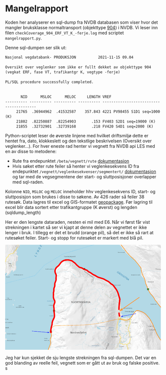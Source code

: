 # Mangelrapport 

Koden her analyserer en sql-dump fra NVDB databasen som viser hvor det mangler bruksklasse normaltransport (objekttype [904](https://datakatalogen.vegdata.no/904-Bruksklasse,%20normaltransport)) i NVDB. Vi leser inn filen `checkCoverage_904_ERF_VT_K_-ferje.log` med scriptet `mangelrapport.py`. 

Denne sql-dumpen ser slik ut: 

```
Nasjonal vegdatabank- PRODUKSJON          2021-11-15 09.04

Oversikt over veglenker som ikke er fullt dekket av objekttype 904 (vegkat ERF, fase VT, trafikantgr K, vegtype -ferje)

PL/SQL procedure successfully completed.


       NID      MSLOC      MELOC     LENGTH VREF
---------- ---------- ---------- ---------- ----------------------------------------
     21765  .36944962  .41532587    357.843 4221 PV98455 S1D1 seq=1000 (K)
     21802  .82250887  .82254903       .153 FV403 S2D1 seq=19000 (K)
     21855  .32732901  .32739168       .218 FV420 S4D1 seq=2000 (K)
```
Python-scriptet leser de øverste linjene med hvilket driftsmiljø dette er hentet fra, dato, klokkeslett og den tekstlige beskrivelsen (Oversikt over veglenker...). For hver eneste rad henter vi vegnett fra NVDB api LES med en av disse to metodene: 
  * Rute fra endepunktet `/beta/vegnett/rute` [dokumentasjon](https://nvdbapiles-v3.atlas.vegvesen.no/dokumentasjon/openapi/#/Vegnett/get_beta_vegnett_rute) 
  * Hvis søket etter rute feiler så henter vi veglenkesekvens ID  fra endepunktet `/vegnett/veglenkesekvenser/segmentert/`  [dokumentasjon](https://nvdbapiles-v3.atlas.vegvesen.no) og tar med de vegsegmentene der start- og sluttposisjoner overlapper med sql-raden. 

Kolonne `NID`, `MSLOC` og `MELOC` inneholder hhv veglenkesekvens ID, start- og sluttposisjon som brukes i disse to søkene. Av 426 rader så feiler 38 rutesøk. Data lagres til excel og GIS-formatet [geopackage](https://www.geopackage.org/). Før lagring til excel blir data sortert etter trafikantgruppe (K øverst) og lengden (sqldump_length)

Her er den lengste dataraden, nesten ei mil med E6. Når vi først får vist strekningen i kartet så ser vi kjapt at denne delen av vegnettet er ikke lenger i bruk. I tillegg er det et brudd (orange pil), så det er ikke så rart at rutesøket feiler. Start- og stopp for rutesøket er markert med blå pil. 

![Rutesøk som feiler, nesten ei mil med E6 har gått ut av bruk](./pics/mangelrapport-E6ikkeibruk.png)

Jeg har kun sjekket de sju lengste strekningen fra sql-dumpen. Det var en god blanding av reelle feil, vegnett som er gått ut av bruk og falske positive. s